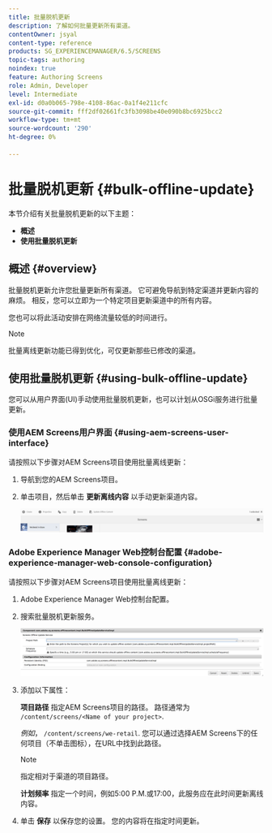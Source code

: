 ```yaml
---
title: 批量脱机更新
description: 了解如何批量更新所有渠道。
contentOwner: jsyal
content-type: reference
products: SG_EXPERIENCEMANAGER/6.5/SCREENS
topic-tags: authoring
noindex: true
feature: Authoring Screens
role: Admin, Developer
level: Intermediate
exl-id: d0a0b065-798e-4108-86ac-0a1f4e211cfc
source-git-commit: fff2df02661fc3fb3098be40e090b8bc6925bcc2
workflow-type: tm+mt
source-wordcount: '290'
ht-degree: 0%

---
```


# 批量脱机更新 {#bulk-offline-update}

本节介绍有关批量脱机更新的以下主题：

* **概述**
* **使用批量脱机更新**

<!-- OBSOLETE VERSIONS
>[!CAUTION]
>
>This AEM Screens functionality is only available, if you have installed AEM 6.3 Feature Pack 3 or AEM 6.4 Screens Feature Pack 1.
>
>To get access to this Feature Pack, contact Adobe Support and request access. When you have permissions you can download it from Package Share. -->

## 概述 {#overview}

批量脱机更新允许您批量更新所有渠道。 它可避免导航到特定渠道并更新内容的麻烦。 相反，您可以立即为一个特定项目更新渠道中的所有内容。

您也可以将此活动安排在网络流量较低的时间进行。

>[!NOTE]
>
>批量离线更新功能已得到优化，可仅更新那些已修改的渠道。

## 使用批量脱机更新 {#using-bulk-offline-update}

您可以从用户界面(UI)手动使用批量脱机更新，也可以计划从OSGi服务进行批量更新。

### 使用AEM Screens用户界面 {#using-aem-screens-user-interface}

请按照以下步骤对AEM Screens项目使用批量离线更新：

1. 导航到您的AEM Screens项目。
1. 单击项目，然后单击 **更新离线内容** 以手动更新渠道内容。

   ![screen_shot_2018-04-24at122256pm](assets/screen_shot_2018-04-24at122256pm.png)

### Adobe Experience Manager Web控制台配置 {#adobe-experience-manager-web-console-configuration}

请按照以下步骤对AEM Screens项目使用批量离线更新：

1. Adobe Experience Manager Web控制台配置。
1. 搜索批量脱机更新服务。

   ![screen_shot_2018-04-24at121428pm](assets/screen_shot_2018-04-24at121428pm.png)

1. 添加以下属性：

   **项目路径** 指定AEM Screens项目的路径。 路径通常为 `/content/screens/<Name of your project>`.

   *例如*， `/content/screens/we-retail`. 您可以通过选择AEM Screens下的任何项目（不单击图标），在URL中找到此路径。

   >[!NOTE]
   >
   >指定相对于渠道的项目路径。

   **计划频率** 指定一个时间，例如5:00 P.M.或17:00，此服务应在此时间更新离线内容。

1. 单击 **保存** 以保存您的设置。 您的内容将在指定时间更新。
